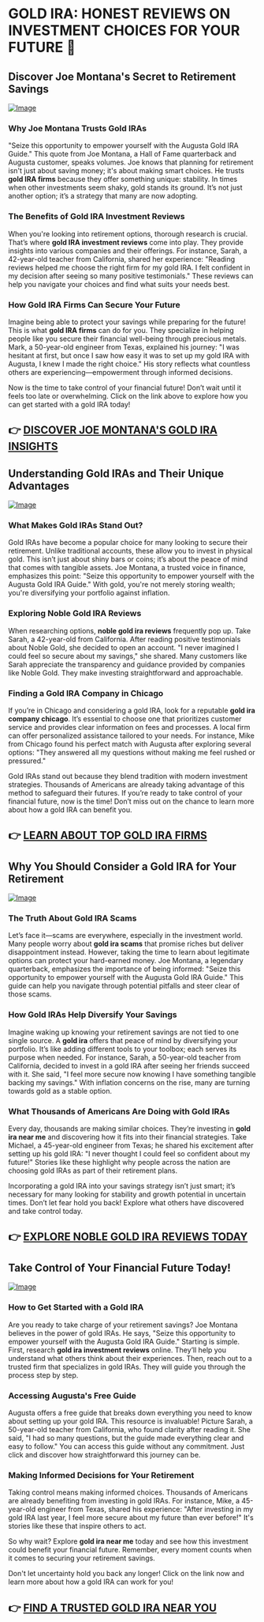 # GOLD IRA: HONEST REVIEWS ON INVESTMENT CHOICES FOR YOUR FUTURE 🌟

## Discover Joe Montana's Secret to Retirement Savings

[![Image](https://apmaffiliates.com/creatives/FINAL_240408_MiniAd_Montana500x450.jpg)](https://gchaffi.com/S471KZmy)

### Why Joe Montana Trusts Gold IRAs  
"Seize this opportunity to empower yourself with the Augusta Gold IRA Guide." This quote from Joe Montana, a Hall of Fame quarterback and Augusta customer, speaks volumes. Joe knows that planning for retirement isn't just about saving money; it's about making smart choices. He trusts **gold IRA firms** because they offer something unique: stability. In times when other investments seem shaky, gold stands its ground. It’s not just another option; it’s a strategy that many are now adopting.

### The Benefits of Gold IRA Investment Reviews  
When you're looking into retirement options, thorough research is crucial. That’s where **gold IRA investment reviews** come into play. They provide insights into various companies and their offerings. For instance, Sarah, a 42-year-old teacher from California, shared her experience: "Reading reviews helped me choose the right firm for my gold IRA. I felt confident in my decision after seeing so many positive testimonials." These reviews can help you navigate your choices and find what suits your needs best.

### How Gold IRA Firms Can Secure Your Future  
Imagine being able to protect your savings while preparing for the future! This is what **gold IRA firms** can do for you. They specialize in helping people like you secure their financial well-being through precious metals. Mark, a 50-year-old engineer from Texas, explained his journey: "I was hesitant at first, but once I saw how easy it was to set up my gold IRA with Augusta, I knew I made the right choice." His story reflects what countless others are experiencing—empowerment through informed decisions.

Now is the time to take control of your financial future! Don’t wait until it feels too late or overwhelming. Click on the link above to explore how you can get started with a gold IRA today!



## 👉 [DISCOVER JOE MONTANA'S GOLD IRA INSIGHTS](https://gchaffi.com/S471KZmy)

## Understanding Gold IRAs and Their Unique Advantages

[![Image](https://apmaffiliates.com/creatives/Zero-IRA-Fees-Set-4-Bars-428x320.jpg)](https://gchaffi.com/S471KZmy)

### What Makes Gold IRAs Stand Out?
Gold IRAs have become a popular choice for many looking to secure their retirement. Unlike traditional accounts, these allow you to invest in physical gold. This isn’t just about shiny bars or coins; it’s about the peace of mind that comes with tangible assets. Joe Montana, a trusted voice in finance, emphasizes this point: "Seize this opportunity to empower yourself with the Augusta Gold IRA Guide." With gold, you're not merely storing wealth; you're diversifying your portfolio against inflation.

### Exploring Noble Gold IRA Reviews
When researching options, **noble gold ira reviews** frequently pop up. Take Sarah, a 42-year-old from California. After reading positive testimonials about Noble Gold, she decided to open an account. "I never imagined I could feel so secure about my savings," she shared. Many customers like Sarah appreciate the transparency and guidance provided by companies like Noble Gold. They make investing straightforward and approachable.

### Finding a Gold IRA Company in Chicago
If you’re in Chicago and considering a gold IRA, look for a reputable **gold ira company chicago**. It’s essential to choose one that prioritizes customer service and provides clear information on fees and processes. A local firm can offer personalized assistance tailored to your needs. For instance, Mike from Chicago found his perfect match with Augusta after exploring several options: "They answered all my questions without making me feel rushed or pressured." 

Gold IRAs stand out because they blend tradition with modern investment strategies. Thousands of Americans are already taking advantage of this method to safeguard their futures. If you’re ready to take control of your financial future, now is the time! Don’t miss out on the chance to learn more about how a gold IRA can benefit you.



## 👉 [LEARN ABOUT TOP GOLD IRA FIRMS](https://gchaffi.com/S471KZmy)

## Why You Should Consider a Gold IRA for Your Retirement

[![Image](https://apmaffiliates.com/creatives/Zero-IRA-Fees-Set-3-Coins-300x250.jpg)](https://gchaffi.com/S471KZmy)

### The Truth About Gold IRA Scams  
Let’s face it—scams are everywhere, especially in the investment world. Many people worry about **gold ira scams** that promise riches but deliver disappointment instead. However, taking the time to learn about legitimate options can protect your hard-earned money. Joe Montana, a legendary quarterback, emphasizes the importance of being informed: "Seize this opportunity to empower yourself with the Augusta Gold IRA Guide." This guide can help you navigate through potential pitfalls and steer clear of those scams.

### How Gold IRAs Help Diversify Your Savings  
Imagine waking up knowing your retirement savings are not tied to one single source. A **gold ira** offers that peace of mind by diversifying your portfolio. It’s like adding different tools to your toolbox; each serves its purpose when needed. For instance, Sarah, a 50-year-old teacher from California, decided to invest in a gold IRA after seeing her friends succeed with it. She said, "I feel more secure now knowing I have something tangible backing my savings." With inflation concerns on the rise, many are turning towards gold as a stable option.

### What Thousands of Americans Are Doing with Gold IRAs  
Every day, thousands are making similar choices. They’re investing in **gold ira near me** and discovering how it fits into their financial strategies. Take Michael, a 45-year-old engineer from Texas; he shared his excitement after setting up his gold IRA: "I never thought I could feel so confident about my future!" Stories like these highlight why people across the nation are choosing gold IRAs as part of their retirement plans.

Incorporating a gold IRA into your savings strategy isn’t just smart; it’s necessary for many looking for stability and growth potential in uncertain times. Don’t let fear hold you back! Explore what others have discovered and take control today.



## 👉 [EXPLORE NOBLE GOLD IRA REVIEWS TODAY](https://gchaffi.com/S471KZmy)

## Take Control of Your Financial Future Today!

[![Image](https://apmaffiliates.com/creatives/Zero-IRA-Fees-Set-3-Coins-768x1024.jpg)](https://gchaffi.com/S471KZmy)

### How to Get Started with a Gold IRA
Are you ready to take charge of your retirement savings? Joe Montana believes in the power of gold IRAs. He says, "Seize this opportunity to empower yourself with the Augusta Gold IRA Guide." Starting is simple. First, research **gold ira investment reviews** online. They’ll help you understand what others think about their experiences. Then, reach out to a trusted firm that specializes in gold IRAs. They will guide you through the process step by step.

### Accessing Augusta's Free Guide
Augusta offers a free guide that breaks down everything you need to know about setting up your gold IRA. This resource is invaluable! Picture Sarah, a 50-year-old teacher from California, who found clarity after reading it. She said, "I had so many questions, but the guide made everything clear and easy to follow." You can access this guide without any commitment. Just click and discover how straightforward this journey can be.

### Making Informed Decisions for Your Retirement  
Taking control means making informed choices. Thousands of Americans are already benefiting from investing in gold IRAs. For instance, Mike, a 45-year-old engineer from Texas, shared his experience: "After investing in my gold IRA last year, I feel more secure about my future than ever before!" It's stories like these that inspire others to act.

So why wait? Explore **gold ira near me** today and see how this investment could benefit your financial future. Remember, every moment counts when it comes to securing your retirement savings.

Don't let uncertainty hold you back any longer! Click on the link now and learn more about how a gold IRA can work for you!



## 👉 [FIND A TRUSTED GOLD IRA NEAR YOU](https://gchaffi.com/S471KZmy)